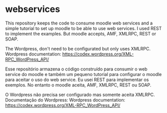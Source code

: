 webservices
===========

This repository keeps the code to consume moodle web services and a simple tutorial to set up moodle to be able to use web services.
I used REST to implement the examples. But moodle accepts, AMF, XMLRPC, REST or SOAP.

The Wordpress, don't need to be configurated but only uses XMLRPC.
Wordpress documentation: https://codex.wordpress.org/XML-RPC_WordPress_API/

Esse repositório armazena o código construído para consumir o web service do moodle e também um pequeno tutorial para configurar o moodle para aceitar o uso do web service.
Eu usei REST para implementar os exemplos. No entanto o moodle aceita, AMF, XMLRPC, REST ou SOAP.

O Wordpress não precisa ser configurado mas somente aceita XMLRPC.
Documentação do Wordpress: Wordpress documentation: https://codex.wordpress.org/XML-RPC_WordPress_API/
